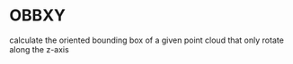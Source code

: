 # OBBXY
calculate the oriented bounding box of a given point cloud that only rotate along the z-axis

